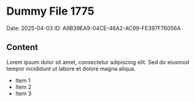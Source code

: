 # Dummy File 1775

Date: 2025-04-03
ID: A9B39EA9-04CE-46A2-AC99-FE397F76056A

## Content

Lorem ipsum dolor sit amet, consectetur adipiscing elit.
Sed do eiusmod tempor incididunt ut labore et dolore magna aliqua.

* Item 1
* Item 2
* Item 3

